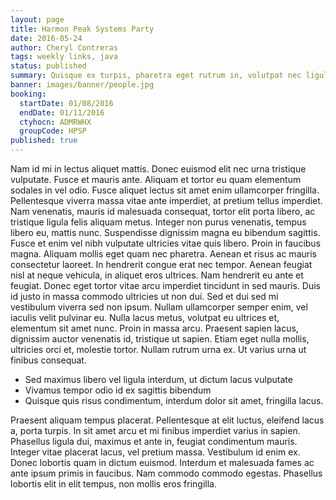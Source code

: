 ```yaml
---
layout: page
title: Harmon Peak Systems Party
date: 2016-05-24
author: Cheryl Contreras
tags: weekly links, java
status: published
summary: Quisque ex turpis, pharetra eget rutrum in, volutpat nec ligula.
banner: images/banner/people.jpg
booking:
  startDate: 01/08/2016
  endDate: 01/11/2016
  ctyhocn: ADMRWHX
  groupCode: HPSP
published: true
---
```

Nam id mi in lectus aliquet mattis. Donec euismod elit nec urna tristique vulputate. Fusce et mauris ante. Aliquam et tortor eu quam elementum sodales in vel odio. Fusce aliquet lectus sit amet enim ullamcorper fringilla. Pellentesque viverra massa vitae ante imperdiet, at pretium tellus imperdiet. Nam venenatis, mauris id malesuada consequat, tortor elit porta libero, ac tristique ligula felis aliquam metus. Integer non purus venenatis, tempus libero eu, mattis nunc. Suspendisse dignissim magna eu bibendum sagittis. Fusce et enim vel nibh vulputate ultricies vitae quis libero. Proin in faucibus magna.
Aliquam mollis eget quam nec pharetra. Aenean et risus ac mauris consectetur laoreet. In hendrerit congue erat nec tempor. Aenean feugiat nisl at neque vehicula, in aliquet eros ultrices. Nam hendrerit eu ante et feugiat. Donec eget tortor vitae arcu imperdiet tincidunt in sed mauris. Duis id justo in massa commodo ultricies ut non dui. Sed et dui sed mi vestibulum viverra sed non ipsum. Nullam ullamcorper semper enim, vel iaculis velit pulvinar eu. Nulla lacus metus, volutpat eu ultrices et, elementum sit amet nunc. Proin in massa arcu. Praesent sapien lacus, dignissim auctor venenatis id, tristique ut sapien. Etiam eget nulla mollis, ultricies orci et, molestie tortor. Nullam rutrum urna ex. Ut varius urna ut finibus consequat.

* Sed maximus libero vel ligula interdum, ut dictum lacus vulputate
* Vivamus tempor odio id ex sagittis bibendum
* Quisque quis risus condimentum, interdum dolor sit amet, fringilla lacus.

Praesent aliquam tempus placerat. Pellentesque at elit luctus, eleifend lacus a, porta turpis. In sit amet arcu et mi finibus imperdiet varius in sapien. Phasellus ligula dui, maximus et ante in, feugiat condimentum mauris. Integer vitae placerat lacus, vel pretium massa. Vestibulum id enim ex. Donec lobortis quam in dictum euismod. Interdum et malesuada fames ac ante ipsum primis in faucibus. Nam commodo commodo egestas. Phasellus lobortis elit in elit tempus, non mollis eros fringilla.
